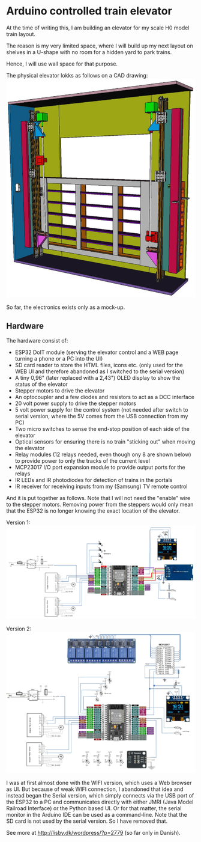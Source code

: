 # Arduino controlled train elevator
At the time of writing this, I am building an elevator for my scale H0 model train layout. 

The reason is my very limited space, where I will build up my next layout on shelves in a U-shape with no room for a hidden yard to park trains.

Hence, I will use wall space for that purpose.

The physical elevator lokks as follows on a CAD drawing: ![](mekanik%20synlig.jpg)

So far, the electronics exists only as a mock-up.

## Hardware

The hardware consist of:
  - ESP32 DoIT module (serving the elevator control and a WEB page turning a phone or a PC into the UI)
  - SD card reader to store the HTML files, icons etc. (only used for the WEB UI and therefore abandoned as I switched to the serial version)
  - A tiny 0,96" (later replaced with a 2,43") OLED display to show the status of the elevator
  - Stepper motors to drive the elevator
  - An optocoupler and a few diodes and resistors to act as a DCC interface
  - 20 volt power supply to drive the stepper motors
  - 5 volt power supply for the control system (not needed after switch to serial version, where the 5V comes from the USB connection from my PC)
  - Two micro switches to sense the end-stop position of each side of the elevator
  - Optical sensors for ensuring there is no train "sticking out" when moving the elevator
  - Relay modules (12 relays needed, even though ony 8 are shown below) to provide power to only the tracks of the current level
  - MCP23017 I/O port expansion module to provide output ports for the relays
  - IR LEDs and IR photodiodes for detection of trains in the portals
  - IR receiver for receiving inputs from my (Samsung) TV remote control

And it is put together as follows. Note that I will not need the "enable" wire to the stepper motors. Removing power from the steppers would only mean that the ESP32 is no longer knowing the exact location of the elevator.

Version 1:
![](Diagram.jpg)

Version 2:
![](Diagram_v2.jpg)

I was at first almost done with the WIFI version, which uses a Web browser as UI. But because of weak WIFI connection, I abandoned that idea and instead began the Serial version, which simply connects via the USB port of the ESP32 to a PC and communicates directly with either JMRI (Java Model Railroad Interface) or the Python based UI. Or for that matter, the serial monitor in the Arduino IDE can be used as a command-line. Note that the SD card is not used by the serial version. So I have removed that.

See more at http://lisby.dk/wordpress/?p=2779 (so far only in Danish).
